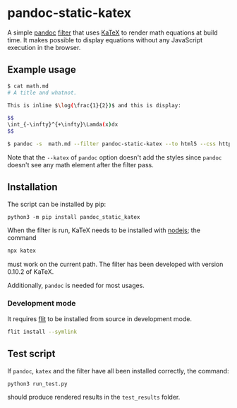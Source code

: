 # pandoc-static-katex

A simple [pandoc](https://pandoc.org/) [filter](https://pandoc.org/filters.html)
that uses [KaTeX](https://katex.org/) to render math equations at build time. It
makes possible to display equations without any JavaScript execution in the
browser.


## Example usage

```bash
$ cat math.md
# A title and whatnot.

This is inline $\log(\frac{1}{2})$ and this is display:

$$
\int_{-\infty}^{+\infty}\Lamda(x)dx
$$

$ pandoc -s  math.md --filter pandoc-static-katex --to html5 --css https://cdnjs.cloudflare.com/ajax/libs/KaTeX/0.8.3/katex.min.css -o math.html
```

Note that the `--katex` of `pandoc` option doesn't add the styles since `pandoc`
doesn't see any math element after the filter pass.

## Installation

The script can be installed by pip:

```
python3 -m pip install pandoc_static_katex
```

When the filter is run, KaTeX needs to be installed with
[nodejs](https://nodejs.org/en/); the command

```bash
npx katex
```

must work on the current path. The filter has been developed with version 0.10.2
of KaTeX.

Additionally, `pandoc` is needed for most usages.

### Development mode

It requires [flit](https://flit.readthedocs.io/en/latest/) to be installed from
source in development mode.

```bash
flit install --symlink
```

## Test script

If `pandoc`, `katex` and the filter have all been installed correctly, the
command:

```
python3 run_test.py
```

should produce rendered results in the `test_results` folder.
